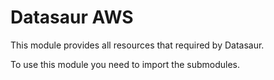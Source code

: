 # Datasaur AWS

This module provides all resources that required by Datasaur.

To use this module you need to import the submodules.

